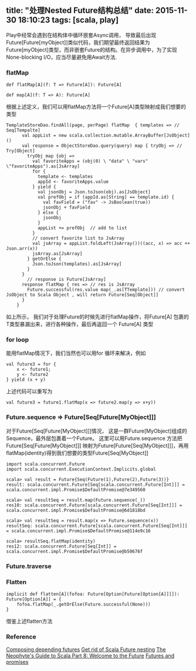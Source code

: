 title: "处理Nested Future结构总结"
date: 2015-11-30 18:10:23
tags: [scala, play]
---

Play中经常会遇到在结构体中循环嵌套Async调用， 导致最后出现Future[Future[myObject]]类似代码，我们期望最终返回结果为Future[myObject]类型，而非嵌套Future的结构。在异步调用中，为了实现None-blocking I/O，应当尽量避免用Await方法.
### flatMap

```
def flatMap[A](f: T => Future[A]): Future[A]
 
def map[A](f: T => A): Future[A]		
```

根据上述定义，我们可以用flatMap方法将一个Future[A]类型映射成我们想要的类型

```
TemplateStoreDao.findAll(page, perPage) flatMap  { templates => // Seq[Tempalte]
      val appList = new scala.collection.mutable.ArrayBuffer[JsObject]()
      val response = ObjectStoreDao.query(query) map { tryObj => // Try[Object]
        tryObj map {obj => 
          val favoriteApps = (obj(0) \ "data" \ "vars" \"favoriteApps").as[JsArray]
          for {
            template <- templates
            appId <- favoriteApps.value
          } yield {
            val jsonObj = Json.toJson(obj).as[JsObject]
            val prefObj = if (appId.as[String] == template.id) {
              val favField = ("fav" -> JsBoolean(true))
              jsonObj + favField
            } else {
              jsonObj
            }
            appList += prefObj	// add to list
          }
          // convert favorite list to JsArray
          val jsArray = appList.foldLeft(JsArray())((acc, x) => acc ++ Json.arr(x))
          jsArray.as[JsArray]
        } getOrElse {
          Json.toJson(templates).as[JsArray]
        }
      }
		// response is Future[JsArray]
      response flatMap { res => // res is JsArray
        Future.successful(res.value map(_.as[TTemplate])) // convert JsObject to Scala Object , will return Future[Seq[Object]] 
      }
    }

```

如上所示， 我们对于处理Future的时候先进行flatMap操作，将Future[A] 包裹的T类型暴漏出来，进行各种操作，最后再返回一个 Future[A] 类型

### for loop
能用flatMap情况下，我们当然也可以用for 循环来解决，例如

```
val future3 = for {
	x <- future1;
	y <- future2
} yield (x + y)
```

上述代码可以重写为
```
val future3 = future1.flatMap(x => future2.map(y => x+y))
```

###  Future.sequence => Future[Seq[Future[MyObject]]]
对于Future[Seq[Future[MyObject]]]情况， 这是一群Future[MyObject]组成的Sequence，最外层包裹着一个Future。 这里可以用Future.sequence 方法把Future[Seq[Future[MyObject]]] 映射为Future[Future[Seq[MyObject]]]，再用flatMap(identity)得到我们想要的类型Future[Seq[MyObject]]


```
import scala.concurrent.Future
import scala.concurrent.ExecutionContext.Implicits.global

scala> val result = Future{Seq(Future(1),Future(2),Future(3))}
result: scala.concurrent.Future[Seq[scala.concurrent.Future[Int]]] = scala.concurrent.impl.Promise$DefaultPromise@7e349560

scala> val resultSeq = result.map(Future.sequence(_)) 
res10: scala.concurrent.Future[scala.concurrent.Future[Seq[Int]]] = scala.concurrent.impl.Promise$DefaultPromise@6d1818bd

scala> val resultSeq = result.map(x => Future.sequence(x))
resultSeq: scala.concurrent.Future[scala.concurrent.Future[Seq[Int]]] = scala.concurrent.impl.Promise$DefaultPromise@114e9c16

scala> resultSeq.flatMap(identity)
res12: scala.concurrent.Future[Seq[Int]] = scala.concurrent.impl.Promise$DefaultPromise@b50676f

```

### Future.traverse



### Flatten 

```
implicit def flatten[A](fofoa: Future[Option[Future[Option[A]]]]): Future[Option[A]] = {
	fofoa.flatMap(_.getOrElse(Future.successful(None)))
}
```

借鉴上述flatten方法


### Reference

[Composing depending futures](https://tersesystems.com/2014/07/10/composing-dependent-futures/)
[Get rid of Scala Future nesting](http://stackoverflow.com/questions/20276872/get-rid-of-scala-future-nesting)
[The Neophyte's Guide to Scala Part 8: Welcome to the Future](http://danielwestheide.com/blog/2013/01/09/the-neophytes-guide-to-scala-part-8-welcome-to-the-future.html)
[Futures and promises](http://docs.scala-lang.org/overviews/core/futures.html)
